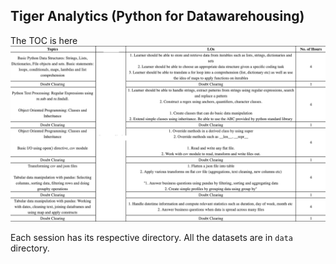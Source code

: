 ## Tiger Analytics (Python for Datawarehousing)

The TOC is here ![](TOC.png)

Each session has its respective directory. All the datasets are in `data` directory.


